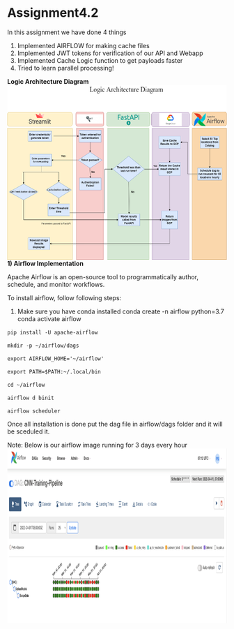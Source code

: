 # Assignment4.2

In this assignment we have done 4 things

1) Implemented AIRFLOW for making cache files
2) Implemented JWT tokens for verification of our API and Webapp
3) Implemented Cache Logic function to get payloads faster
4) Tried to learn parallel processing!


**Logic Architecture Diagram**
<img align="left" alt="GIF" src="https://github.com/BigDataArchitecture/Assignment4.2/blob/main/Images/architecture.drawio%20(1).png" width="980" height="400" />
<br>



**1) Airflow Implementation**

Apache Airflow is an open-source tool to programmatically author, schedule, and monitor workflows. 

To install airflow, follow following steps:

1) Make sure you have conda installed
conda create -n airflow python=3.7
conda activate airflow

```
pip install -U apache-airflow
```
```
mkdir -p ~/airflow/dags
```
```
export AIRFLOW_HOME='~/airflow'
```
```
export PATH=$PATH:~/.local/bin
```
```
cd ~/airflow
```
```
airflow d binit
```
```
airflow scheduler
```

Once all installation is done put the dag file in airflow/dags folder and it will be sceduled it.

Note: Below is our airflow image running for 3 days every hour
<img align="left" alt="GIF" src="https://github.com/BigDataArchitecture/Assignment4.2/blob/main/Images/AIrlfow.png" width="980" height="400" />




